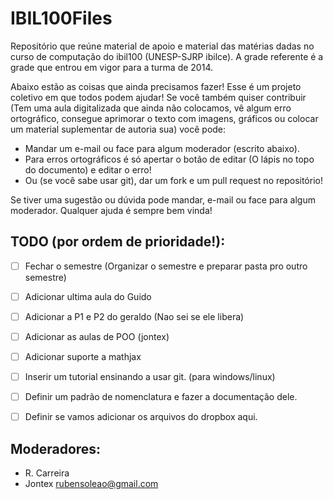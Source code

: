 # IBIL100Files
Repositório que reúne material de apoio e material das matérias dadas no curso de computação do ibil100 (UNESP-SJRP ibilce). A grade referente é a grade que entrou em vigor para a turma de 2014.

Abaixo estão as coisas que ainda precisamos fazer! Esse é um projeto coletivo em que todos podem ajudar! Se você  também quiser contribuir (Tem uma aula digitalizada que ainda não colocamos, vê algum erro ortográfico, consegue aprimorar o texto com imagens, gráficos ou colocar um material suplementar de autoria sua) você pode:
- Mandar um e-mail ou face para algum moderador (escrito abaixo).
- Para erros ortográficos é só apertar o botão de editar (O lápis no topo do documento) e editar o erro!
- Ou (se você sabe usar git), dar um fork e um pull request no repositório!

Se tiver uma sugestão ou dúvida pode mandar, e-mail ou face para algum moderador.
Qualquer ajuda é sempre bem vinda!


## TODO (por ordem de prioridade!):

- [ ] Fechar o semestre (Organizar o semestre e preparar pasta pro outro semestre)
- [ ] Adicionar ultima aula do Guido
- [ ] Adicionar a P1 e P2 do geraldo (Nao sei se ele libera)
- [ ] Adicionar as aulas de POO (jontex)

- [ ] Adicionar suporte a mathjax
- [ ] Inserir um tutorial ensinando a usar git. (para windows/linux)
- [ ] Definir um padrão de nomenclatura e fazer a documentação dele.
- [ ] Definir se vamos adicionar os arquivos do dropbox aqui.

## Moderadores:
 - R. Carreira
 - Jontex rubensoleao@gmail.com
